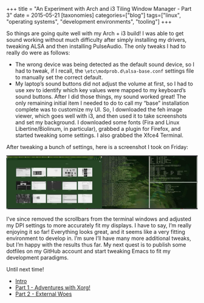 +++
title = "An Experiment with Arch and i3 Tiling Window Manager - Part 3"
date = 2015-05-21
[taxonomies]
categories=["blog"]
tags=["linux", "operating systems", "development environments", "tooling"]
+++

So things are going quite well with my Arch + i3 build! I was able to get sound working without much difficulty after simply installing my drivers, tweaking ALSA and then installing PulseAudio. The only tweaks I had to really do were as follows:
- The wrong device was being detected as the default sound device, so I had to tweak, if I recall, the `\etc\modprob.d\alsa-base.conf` settings file to manually set the correct default.
- My laptop’s sound buttons did not adjust the volume at first, so I had to use xev to identify which key values were mapped to my keyboard’s sound buttons.
After I did those things, my sound worked great! The only remaining initial item I needed to do to call my “base” installation complete was to customize my UI. So, I downloaded the feh image viewer, which goes well with i3, and then used it to take screenshots and set my background. I downloaded some fonts (Fira and Linux Libertine/Biolinum, in particular), grabbed a plugin for Firefox, and started tweaking some settings. I also grabbed the Xfce4 Terminal.

After tweaking a bunch of settings, here is a screenshot I took on Friday:

![arch picture](/arch_desktop.jpeg)

I’ve since removed the scrollbars from the terminal windows and adjusted my DPI settings to more accurately fit my displays. I have to say, I’m really enjoying it so far! Everything looks great, and it seems like a very fitting environment to develop in. I’m sure I’ll have many more additional tweaks, but I’m happy with the results thus far. My next quest is to publish some dotfiles on my GitHub account and start tweaking Emacs to fit my development paradigms.

Until next time!

- [Intro](arch-intro)
- [Part 1 - Adventures with Xorg!](arch-pt1)
- [Part 2 - External Woes](arch-pt2)
